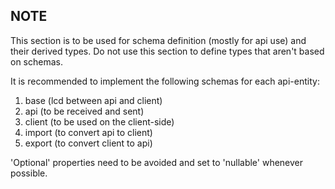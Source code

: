 ## NOTE
This section is to be used for schema definition (mostly for api use) and their derived types.
Do not use this section to define types that aren't based on schemas.

It is recommended to implement the following schemas for each api-entity: 
1. base     (lcd between api and client)
2. api      (to be received and sent)
3. client   (to be used on the client-side)
4. import   (to convert api to client)
5. export   (to convert client to api)

'Optional' properties need to be avoided and set to 'nullable' whenever possible.